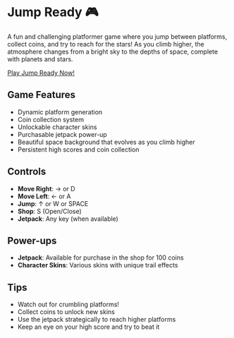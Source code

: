 # Jump Ready 🎮

A fun and challenging platformer game where you jump between platforms, collect coins, and try to reach for the stars! As you climb higher, the atmosphere changes from a bright sky to the depths of space, complete with planets and stars.

[Play Jump Ready Now!](https://brologic.github.io/Jump-Ready/)

## Game Features

- Dynamic platform generation
- Coin collection system
- Unlockable character skins
- Purchasable jetpack power-up
- Beautiful space background that evolves as you climb higher
- Persistent high scores and coin collection

## Controls

- **Move Right**: → or D
- **Move Left**: ← or A
- **Jump**: ↑ or W or SPACE
- **Shop**: S (Open/Close)
- **Jetpack**: Any key (when available)

## Power-ups

- **Jetpack**: Available for purchase in the shop for 100 coins
- **Character Skins**: Various skins with unique trail effects

## Tips

- Watch out for crumbling platforms!
- Collect coins to unlock new skins
- Use the jetpack strategically to reach higher platforms
- Keep an eye on your high score and try to beat it
